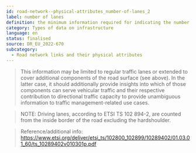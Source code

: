 ```yaml
---
id: road-network--physical-attributes_number-of-lanes_2
label: number of lanes
definition: the minimum information required for indicating the number of lanes of a road network’s links.
category: Types of data on infrastructure
language: en
status: finalised
source: DR_EU_2022-670
subcategory:
  - Road network links and their physical attributes
---
```


>This information may be limited to regular traffic lanes or extended to cover additional components of the road surface (see above). In the latter case, it should additionally provide insights into which of those components can serve vehicular traffic and their respective contribution to directional traffic capacity to provide unambiguous information to traffic management-related use cases.

>NOTE: Driving lanes, according to ETSI TS 102 894-2, are counted from the inside border of the road excluding the hardshoulder.

>Reference/additional info: https://www.etsi.org/deliver/etsi_ts/102800_102899/10289402/01.03.01_60/ts_10289402v010301p.pdf 

